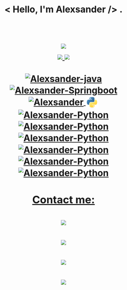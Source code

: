 <h1 align="center">
<div id="header" align="center">

< Hello, I'm Alexsander /> .

#

<div id="header" align="center">
  <img src="https://media.giphy.com/media/gjrYDwbjnK8x36xZIO/giphy.gif" height="300">
</div>

<div align="center">
  <a href="#">
  <img height="180em" src="https://github-readme-stats.vercel.app/api?username=silvaalexsander&show_icons=true&theme=dark&include_all_commits=true&count_private=true"/>
  <img height="180em" src="https://github-readme-stats.vercel.app/api/top-langs/?username=silvaalexsander&layout=compact&langs_count=7&theme=dark"/>
</div>



  
<div align="center">
<div style="display: inline_block"><br>
  <img align="center" alt="Alexsander-java" height="40" width="40"  <img src="https://cdn.jsdelivr.net/gh/devicons/devicon/icons/java/java-original.svg" /> 
  <img align="center" alt="Alexsander-Springboot" height="40" width="40"   <img src="https://cdn.jsdelivr.net/gh/devicons/devicon/icons/spring/spring-original-wordmark.svg" />
  <img align="center" alt="Alexsander" height="40" width="40" <img src="https://cdn.jsdelivr.net/gh/devicons/devicon/icons/mysql/mysql-original-wordmark.svg" />
  <img align="center" alt="Alexsander-Python" height="40" width="40" src="https://raw.githubusercontent.com/devicons/devicon/master/icons/python/python-original.svg">
  <img align="center" alt="Alexsander-Python" height="40" width="40" src="https://cdn.worldvectorlogo.com/logos/react-2.svg">
  <img align="center" alt="Alexsander-Python" height="40" width="40" src="https://cdn.worldvectorlogo.com/logos/nodejs-icon.svg">
  <img align="center" alt="Alexsander-Python" height="40" width="40" src="https://cdn.worldvectorlogo.com/logos/c--4.svg">
  <img align="center" alt="Alexsander-Python" height="40" width="40" src="https://cdn.worldvectorlogo.com/logos/html-1.svg">
  <img align="center" alt="Alexsander-Python" height="40" width="40" src="https://cdn.worldvectorlogo.com/logos/css-3.svg">
  <img align="center" alt="Alexsander-Python" height="40" width="40" src="https://cdn.worldvectorlogo.com/logos/nestjs.svg">

  
  
  
  ### Contact me:
</div>
<div align="center">
 <a href="#" target="_blank"><img src="https://img.shields.io/badge/WhatsApp-25D366?style=for-the-badge&logo=whatsapp&logoColor=white" target="_blank"></a>
           
 <a href = "alesongandpraise@gmail.com"><img src="https://img.shields.io/badge/-Gmail-%23333?style=for-the-badge&logo=gmail&logoColor=white" target="_blank"></a>
           
<a href="https://www.linkedin.com/in/alexsander-silva-1708/" target="_blank"><img src="https://img.shields.io/badge/-LinkedIn-%230077B5?style=for-the-badge&logo=linkedin&logoColor=white" target="_blank"></a> 
           
<a href="https://www.instagram.com/alexsand.er/" target="_blank"><img src="https://img.shields.io/badge/-Instagram-%23E4405F?style=for-the-badge&logo=instagram&logoColor=white" target="_blank"></a>

</div>
